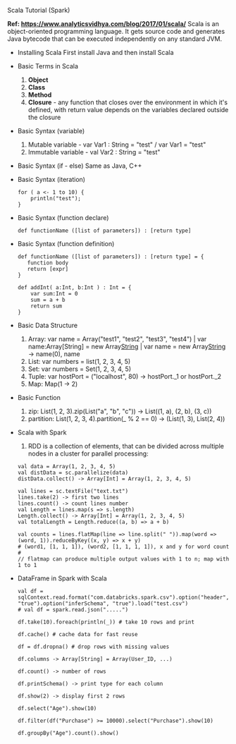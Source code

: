 Scala Tutorial (Spark)

**Ref: https://www.analyticsvidhya.com/blog/2017/01/scala/**
Scala is an object-oriented programming language. It gets source code and generates Java bytecode that can be executed independently on any standard JVM.

- Installing Scala
	First install Java and then install Scala

- Basic Terms in Scala
	1. **Object**
	2. **Class**
	3. **Method**
	4. **Closure** - any function that closes over the environment in which it's defined, with return value depends on the variables declared outside the closure


- Basic Syntax (variable)
	1. Mutable variable - var Var1 : String = "test" / var Var1 = "test"
	2. Immutable variable - val Var2 : String = "test"


- Basic Syntax (if - else)
	Same as Java, C++

- Basic Syntax (iteration)
	```
	for ( a <- 1 to 10) {
		println("test");
	}
	```


- Basic Syntax (function declare)
	```
	def functionName ([list of parameters]) : [return type]
	```


- Basic Syntax (function definition)
	```
	def functionName ([list of parameters]) : [return type] = {
	   function body
	   return [expr]
	}

	def addInt( a:Int, b:Int ) : Int = {
		var sum:Int = 0
	    sum = a + b
	   	return sum
	}
	```


- Basic Data Structure
	1. Array: var name = Array("test1", "test2", "test3", "test4") | var name:Array[String] = new Array[String](3) | var name = new Array[String](3) -> name(0), name
	2. List: var numbers = list(1, 2, 3, 4, 5)
	3. Set: var numbers = Set(1, 2, 3, 4, 5)
	4. Tuple: var hostPort = ("localhost", 80) -> hostPort._1 or hostPort._2
	5. Map: Map(1 -> 2)


- Basic Function
	1. zip: List(1, 2, 3).zip(List("a", "b", "c")) -> List((1, a), (2, b), (3, c))
	2. partition: List(1, 2, 3, 4).partition(_ % 2 == 0) -> (List(1, 3), List(2, 4))


- Scala with Spark
	1. RDD is a collection of elements, that can be divided across multiple nodes in a cluster for parallel processing:
	```
	val data = Array(1, 2, 3, 4, 5)
	val distData = sc.parallelize(data)
	distData.collect() -> Array[Int] = Array(1, 2, 3, 4, 5)

	val lines = sc.textFile("text.txt")
	lines.take(2) -> first two lines
	lines.count() -> count lines number
	val Length = lines.map(s => s.length)
	Length.collect() -> Array[Int] = Array(1, 2, 3, 4, 5)
	val totalLength = Length.reduce((a, b) => a + b)

	val counts = lines.flatMap(line => line.split(" ")).map(word => (word, 1)).reduceByKey((x, y) => x + y) 
	# (word1, [1, 1, 1]), (word2, [1, 1, 1, 1]), x and y for word count #
	// flatmap can produce multiple output values with 1 to n; map with 1 to 1
	```


- DataFrame in Spark with Scala
	```
	val df = sqlContext.read.format("com.databricks.spark.csv").option("header", "true").option("inferSchema", "true").load("test.csv")
	# val df = spark.read.json(".....")

	df.take(10).foreach(println(_)) # take 10 rows and print

	df.cache() # cache data for fast reuse

	df = df.dropna() # drop rows with missing values

	df.columns -> Array[String] = Array(User_ID, ...)

	df.count() -> number of rows

	df.printSchema() -> print type for each column

	df.show(2) -> display first 2 rows

	df.select("Age").show(10)

	df.filter(df("Purchase") >= 10000).select("Purchase").show(10)

	df.groupBy("Age").count().show()
	```
